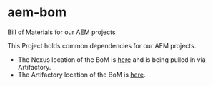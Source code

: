 # aem-bom
Bill of Materials for our AEM projects

This Project holds common dependencies for our AEM projects.  

- The Nexus location of the BoM is [here](http://devtools.aws.cru.org/nexus/service/local/repo_groups/cru-aem-repository-group/content/org/cru/aem-bom/1.0/aem-bom-1.0.pom) and is being pulled in via Artifactory.
- The Artifactory location of the BoM is [here](http://arkham.ccci.org/artifactory/libs-releases/org/cru/aem-bom/1.0/).
